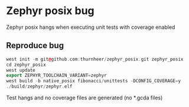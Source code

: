# Zephyr posix bug

Zephyr posix hangs when executing unit tests with coverage enabled

## Reproduce bug

```cpp
west init -m git@github.com:thurnheer/zephyr_posix.git zephyr_posix
cd zephyr_posix
west update
export ZEPHYR_TOOLCHAIN_VARIANT=zephyr
west build -b native_posix fibonacci/unittests -DCONFIG_COVERAGE=y
./build/zephyr/zephyr.elf
```

Test hangs and no coverage files are generated (no *.gcda files)


